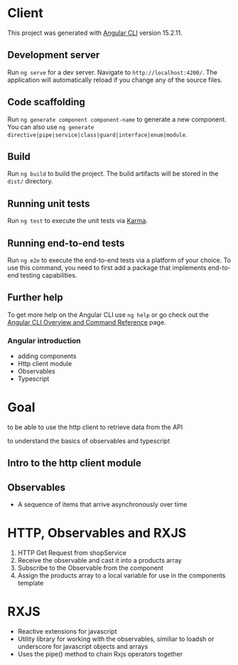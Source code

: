 # Client

This project was generated with [Angular CLI](https://github.com/angular/angular-cli) version 15.2.11.

## Development server

Run `ng serve` for a dev server. Navigate to `http://localhost:4200/`. The application will automatically reload if you change any of the source files.

## Code scaffolding

Run `ng generate component component-name` to generate a new component. You can also use `ng generate directive|pipe|service|class|guard|interface|enum|module`.

## Build

Run `ng build` to build the project. The build artifacts will be stored in the `dist/` directory.

## Running unit tests

Run `ng test` to execute the unit tests via [Karma](https://karma-runner.github.io).

## Running end-to-end tests

Run `ng e2e` to execute the end-to-end tests via a platform of your choice. To use this command, you need to first add a package that implements end-to-end testing capabilities.

## Further help

To get more help on the Angular CLI use `ng help` or go check out the [Angular CLI Overview and Command Reference](https://angular.io/cli) page.


### Angular introduction
 - adding components 
 - Http client module
 - Observables
 - Typescript

 # Goal

 to be able to use the http client to retrieve data from the API

 to understand the basics of observables and typescript

## Intro to the http client module


## Observables
 - A sequence of items that arrive asynchronously over time
# HTTP, Observables and RXJS
 1. HTTP Get Request from shopService
 2. Receive the observable and cast it into a products array
 3. Subscribe to the Observable from the component 
 4. Assign the products array to a local variable for use in the components template

# RXJS
 - Reactive extensions for javascript
 - Utility library for working with the observables, similiar to loadsh or underscore for javascript objects and arrays
 - Uses the pipe() method to chain Rxjs operators together
